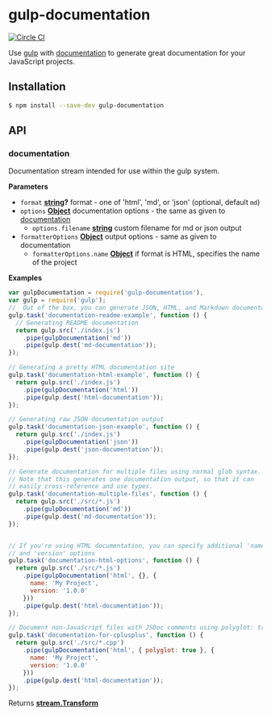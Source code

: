 # gulp-documentation

[![Circle CI](https://circleci.com/gh/documentationjs/gulp-documentation.svg?style=svg)](https://circleci.com/gh/documentationjs/gulp-documentation)

Use [gulp](http://gulpjs.com/) with
[documentation](https://github.com/documentationjs/documentation)
to generate great documentation for your JavaScript projects.

## Installation

```sh
$ npm install --save-dev gulp-documentation
```

## API

<!-- Generated by documentation.js. Update this documentation by updating the source code. -->

### documentation

Documentation stream intended for use within the gulp system.

**Parameters**

-   `format` **[string](https://developer.mozilla.org/en-US/docs/Web/JavaScript/Reference/Global_Objects/String)?** format - one of 'html', 'md', or 'json' (optional, default `md`)
-   `options` **[Object](https://developer.mozilla.org/en-US/docs/Web/JavaScript/Reference/Global_Objects/Object)** documentation options - the same as given to [documentation](https://github.com/documentationjs/documentation)
    -   `options.filename` **[string](https://developer.mozilla.org/en-US/docs/Web/JavaScript/Reference/Global_Objects/String)** custom filename for md or json output
-   `formatterOptions` **[Object](https://developer.mozilla.org/en-US/docs/Web/JavaScript/Reference/Global_Objects/Object)** output options - same as given to documentation
    -   `formatterOptions.name` **[Object](https://developer.mozilla.org/en-US/docs/Web/JavaScript/Reference/Global_Objects/Object)** if format is HTML, specifies the name of the project

**Examples**

```javascript
var gulpDocumentation = require('gulp-documentation'),
var gulp = require('gulp');
//  Out of the box, you can generate JSON, HTML, and Markdown documentation
gulp.task('documentation-readme-example', function () {
  // Generating README documentation
  return gulp.src('./index.js')
    .pipe(gulpDocumentation('md'))
    .pipe(gulp.dest('md-documentation'));
});

// Generating a pretty HTML documentation site
gulp.task('documentation-html-example', function () {
  return gulp.src('./index.js')
    .pipe(gulpDocumentation('html'))
    .pipe(gulp.dest('html-documentation'));
});

// Generating raw JSON documentation output
gulp.task('documentation-json-example', function () {
  return gulp.src('./index.js')
    .pipe(gulpDocumentation('json'))
    .pipe(gulp.dest('json-documentation'));
});

// Generate documentation for multiple files using normal glob syntax.
// Note that this generates one documentation output, so that it can
// easily cross-reference and use types.
gulp.task('documentation-multiple-files', function () {
  return gulp.src('./src/*.js')
    .pipe(gulpDocumentation('md'))
    .pipe(gulp.dest('md-documentation'));
});


// If you're using HTML documentation, you can specify additional 'name'
// and 'version' options
gulp.task('documentation-html-options', function () {
  return gulp.src('./src/*.js')
    .pipe(gulpDocumentation('html', {}, {
      name: 'My Project',
      version: '1.0.0'
    }))
    .pipe(gulp.dest('html-documentation'));
});

// Document non-JavaScript files with JSDoc comments using polyglot: true
gulp.task('documentation-for-cplusplus', function () {
  return gulp.src('./src/*.cpp')
    .pipe(gulpDocumentation('html', { polyglot: true }, {
      name: 'My Project',
      version: '1.0.0'
    }))
    .pipe(gulp.dest('html-documentation'));
});
```

Returns **[stream.Transform](https://nodejs.org/api/stream.html#stream_class_stream_transform)** 
